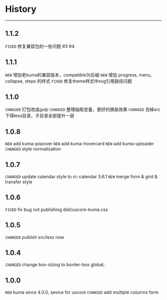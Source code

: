 # History

---

## 1.1.2

`FIXED` 修复兼容包的一些问题 #3 #4

## 1.1.1
`NEW` 增加老kuma的兼容版本，compatible为后缀
`NEW` 增加 progress, menu, collapse, steps 的样式
`FIXED` 修复theme样式中svg引用路径问题


## 1.1.0
`CHNAGED` 打包改成gulp
`CHANGED` 整理抽取变量，更好的换肤效果
`CHANGED` 去掉src下得less目录，子目录全部提升一层

## 1.0.8

`NEW` add kuma-popover
`NEW` add kuma-hovercard
`NEW` add kuma-uploader
`CHANGED` style normalization

## 1.0.7

`CHANGED` update calendar style to rc-calendar 3.6.1
`NEW` merge form & grid & transfer style

## 1.0.6

`FIXED` fix bug not publishing dist/uxcore-kuma.css

## 1.0.5

`CHANGED` publish src/less now

## 1.0.4

`CHANGED` change box-sizing to border-box global;

## 1.0.0

`NEW` kuma since 4.0.0, sevice for uxcore
`CHANGED` add multiple columns form
